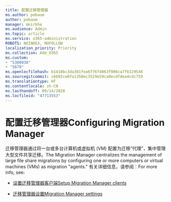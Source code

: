 ```yaml
---
title: 配置迁移管理器
ms.author: pebaum
author: pebaum
manager: mnirkhe
ms.audience: Admin
ms.topic: article
ms.service: o365-administration
ROBOTS: NOINDEX, NOFOLLOW
localization_priority: Priority
ms.collection: Adm_O365
ms.custom:
- "5300030"
- "5670"
ms.openlocfilehash: b1410bc3da3b1fea6f76f4063f906ca7f6329546
ms.sourcegitcommit: c6692ce0fa1358ec3529e59ca0ecdfdea4cdc759
ms.translationtype: HT
ms.contentlocale: zh-CN
ms.lasthandoff: 09/14/2020
ms.locfileid: "47713553"
---
```

# <a name="configuring-migration-manager"></a><span data-ttu-id="7b662-102">配置迁移管理器</span><span class="sxs-lookup"><span data-stu-id="7b662-102">Configuring Migration Manager</span></span>

<span data-ttu-id="7b662-103">迁移管理器通过将一台或多台计算机或虚拟机 (VM) 配置为迁移“代理”，集中管理大型文件共享迁移。</span><span class="sxs-lookup"><span data-stu-id="7b662-103">The Migration Manager centralizes the management of large file share migrations by configuring one or more computers or virtual machines (VMs) as migration "agents."</span></span> <span data-ttu-id="7b662-104">有关详细信息，请参阅：</span><span class="sxs-lookup"><span data-stu-id="7b662-104">For more info, see:</span></span>

- [<span data-ttu-id="7b662-105">设置迁移管理器客户端</span><span class="sxs-lookup"><span data-stu-id="7b662-105">Setup Migration Manager clients</span></span>](https://docs.microsoft.com/sharepointmigration/mm-setup-clients)

- [<span data-ttu-id="7b662-106">迁移管理器设置</span><span class="sxs-lookup"><span data-stu-id="7b662-106">Migration Manager settings</span></span>](https://docs.microsoft.com/sharepointmigration/mm-settings)
